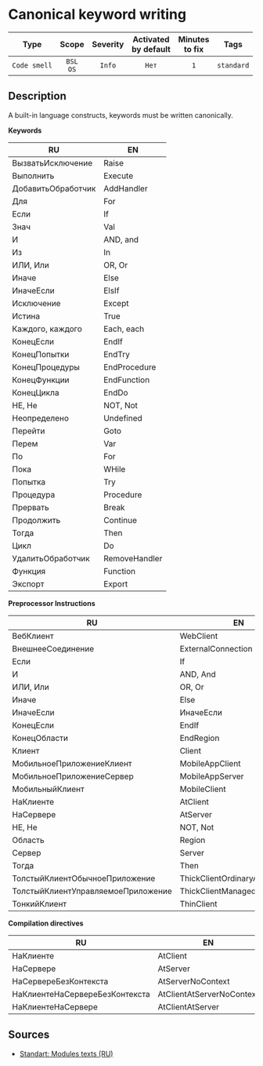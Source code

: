 # Canonical keyword writing

| Type | Scope | Severity | Activated<br/>by default | Minutes<br/>to fix | Tags |
| :-: | :-: | :-: | :-: | :-: | :-: |
| `Code smell` | `BSL`<br/>`OS` | `Info` | `Нет` | `1` | `standard` |

<!-- Блоки выше заполняются автоматически, не трогать -->
## Description

A built-in language constructs, keywords must be written canonically.

**Keywords**

| RU                 | EN            |
|--------------------|---------------|
| ВызватьИсключение  | Raise         |
| Выполнить          | Execute       |
| ДобавитьОбработчик | AddHandler    |
| Для                | For           |
| Если               | If            |
| Знач               | Val           |
| И                  | AND, and      |
| Из                 | In            |
| ИЛИ, Или           | OR, Or        |
| Иначе              | Else          |
| ИначеЕсли          | ElsIf         |
| Исключение         | Except        |
| Истина             | True          |
| Каждого, каждого   | Each, each    |
| КонецЕсли          | EndIf         |
| КонецПопытки       | EndTry        |
| КонецПроцедуры     | EndProcedure  |
| КонецФункции       | EndFunction   |
| КонецЦикла         | EndDo         |
| НЕ, Не             | NOT, Not      |
| Неопределено       | Undefined     |
| Перейти            | Goto          |
| Перем              | Var           |
| По                 | For           |
| Пока               | WHile         |
| Попытка            | Try           |
| Процедура          | Procedure     |
| Прервать           | Break         |
| Продолжить         | Continue      |
| Тогда              | Then          |
| Цикл               | Do            |
| УдалитьОбработчик  | RemoveHandler |
| Функция            | Function      |
| Экспорт            | Export        |

**Preprocessor Instructions**

| RU                                 | EN                             |
|------------------------------------|--------------------------------|
| ВебКлиент                          | WebClient                      |
| ВнешнееСоединение                  | ExternalConnection             |
| Если                               | If                             |
| И                                  | AND, And                       |
| ИЛИ, Или                           | OR, Or                         |
| Иначе                              | Else                           |
| ИначеЕсли                          | ИначеЕсли                      |
| КонецЕсли                          | EndIf                          |
| КонецОбласти                       | EndRegion                      |
| Клиент                             | Client                         |
| МобильноеПриложениеКлиент          | MobileAppClient                |
| МобильноеПриложениеСервер          | MobileAppServer                |
| МобильныйКлиент                    | MobileClient                   |
| НаКлиенте                          | AtClient                       |
| НаСервере                          | AtServer                       |
| НЕ, Не                             | NOT, Not                       |
| Область                            | Region                         |
| Сервер                             | Server                         |
| Тогда                              | Then                           |
| ТолстыйКлиентОбычноеПриложение     | ThickClientOrdinaryApplication |
| ТолстыйКлиентУправляемоеПриложение | ThickClientManagedApplication  |
| ТонкийКлиент                       | ThinClient                     |

**Compilation directives**

| RU                             | EN                        |
|--------------------------------|---------------------------|
| НаКлиенте                      | AtClient                  |
| НаСервере                      | AtServer                  |
| НаСервереБезКонтекста          | AtServerNoContext         |
| НаКлиентеНаСервереБезКонтекста | AtClientAtServerNoContext |
| НаКлиентеНаСервере             | AtClientAtServer          |

## Sources

* [Standart: Modules texts (RU)](https://its.1c.ru/db/v8std#content:456:hdoc)

